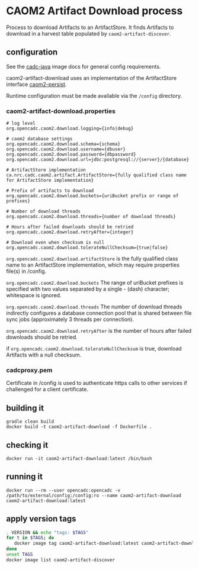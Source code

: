 # CAOM2 Artifact Download process

Process to download Artifacts to an ArtifactStore. 
It finds Artifacts to download in a harvest table 
populated by `caom2-artifact-discover`.


## configuration

See the [cadc-java](https://github.com/opencadc/docker-base/tree/master/cadc-java) 
image docs for general config requirements.

caom2-artifact-download uses an implementation of the ArtifactStore interface
[caom2-persist](https://github.com/opencadc/caom2db/tree/master/caom2-persist).

Runtime configuration must be made available via the `/config` directory.


### caom2-artifact-download.properties
```
# log level
org.opencadc.caom2.download.logging={info|debug}

# caom2 database settings
org.opencadc.caom2.download.schema={schema}
org.opencadc.caom2.download.username={dbuser}
org.opencadc.caom2.download.password={dbpassword}
org.opencadc.caom2.download.url=jdbc:postgresql://{server}/{database}

# ArtifactStore implementation
ca.nrc.cadc.caom2.artifact.ArtifactStore={fully qualified class name for ArtifactStore implementation}

# Prefix of artifacts to download
org.opencadc.caom2.download.buckets={uriBucket prefix or range of prefixes}

# Number of download threads
org.opencadc.caom2.download.threads={number of download threads}

# Hours after failed downloads should be retried
org.opencadc.caom2.download.retryAfter={integer}

# Download even when checksum is null
org.opencadc.caom2.download.tolerateNullChecksum={true|false}
```

`org.opencadc.caom2.download.artifactStore` is the fully qualified 
class name to an ArtifactStore implementation, which may require 
properties file(s) in /config.

`org.opencadc.caom2.download.buckets` The range of uriBucket prefixes 
is specified with two values separated by a single - (dash) character; 
whitespace is ignored.

`org.opencadc.caom2.download.threads` The number of download threads indirectly 
configures a database connection pool that is shared between file sync jobs
(approximately 3 threads per connection).

`org.opencadc.caom2.download.retryAfter` is the number of hours after 
failed downloads should be retried.

if `org.opencadc.caom2.download.tolerateNullChecksum` is true, download
Artifacts with a null checksum.


### cadcproxy.pem
Certificate in /config is used to authenticate https calls to other services 
if challenged for a client certificate.


## building it
```
gradle clean build
docker build -t caom2-artifact-download -f Dockerfile .
```

## checking it
```
docker run -it caom2-artifact-download:latest /bin/bash
```

## running it
```
docker run --rm --user opencadc:opencadc -v /path/to/external/config:/config:ro --name caom2-artifact-download caom2-artifact-download:latest
```

## apply version tags
```bash
. VERSION && echo "tags: $TAGS" 
for t in $TAGS; do
   docker image tag caom2-artifact-download:latest caom2-artifact-download:$t
done
unset TAGS
docker image list caom2-artifact-discover
```
